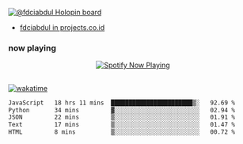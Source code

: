 [![@fdciabdul Holopin board](https://holopin.io/api/user/board?user=fdciabdul)](https://holopin.io/@fdciabdul)

- [fdciabdul in projects.co.id](https://projects.co.id/public/browse_users/view/496e26/fdciabdul)

### now playing 

<p align="center">
  <a href="https://open.spotify.com/user/31ljmyymhthokwewwcd6dsdmvprm" target="_blank"><img src="https://novatorem-psi-rosy.vercel.app/api/spotify" alt="Spotify Now Playing"/></a>
</p>

##

[![wakatime](https://wakatime.com/badge/user/87646243-158a-4241-a3cb-668e1fa2dbb8.svg)](https://wakatime.com/@87646243-158a-4241-a3cb-668e1fa2dbb8)
<!--START_SECTION:waka-->

```txt
JavaScript   18 hrs 11 mins  ███████████████████████▒░   92.69 %
Python       34 mins         ▓░░░░░░░░░░░░░░░░░░░░░░░░   02.94 %
JSON         22 mins         ▒░░░░░░░░░░░░░░░░░░░░░░░░   01.91 %
Text         17 mins         ▒░░░░░░░░░░░░░░░░░░░░░░░░   01.47 %
HTML         8 mins          ▒░░░░░░░░░░░░░░░░░░░░░░░░   00.72 %
```

<!--END_SECTION:waka-->
